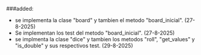 ###added:
- se implementa la clase "board" y tambien el metodo "board_inicial". (27-8-2025)
- Se implementan los test del metodo "board_inicial". (27-8-2025)
- se implmenta la clase "dice" y tambien los metodos "roll", "get_values" y "is_double" y sus respectivos test. (29-8-2025)

